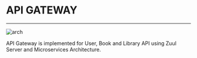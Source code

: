 # API GATEWAY
---
![arch](#MicroArch.jpg)

API Gateway is implemented for User, Book and Library API using Zuul Server and Microservices Architecture.
